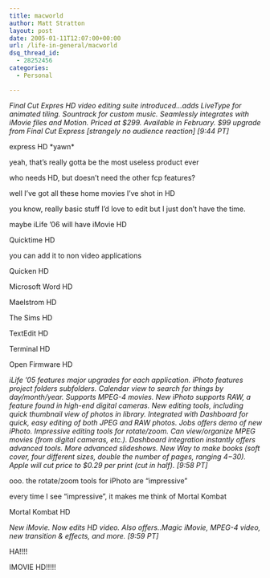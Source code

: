 ```yaml
---
title: macworld
author: Matt Stratton
layout: post
date: 2005-01-11T12:07:00+00:00
url: /life-in-general/macworld
dsq_thread_id:
  - 28252456
categories:
  - Personal

---
```

_Final Cut Expres HD video editing suite introduced&#8230;adds LiveType for animated tiling. Sountrack for custom music. Seamlessly integrates with iMovie files and Motion. Priced at $299. Available in February. $99 upgrade from Final Cut Express \[strangely no audience reaction\] \[9:44 PT\]_
   
express HD \*yawn\*
   
yeah, that&#8217;s really gotta be the most useless product ever
   
who needs HD, but doesn&#8217;t need the other fcp features?
   
well I&#8217;ve got all these home movies I&#8217;ve shot in HD
   
you know, really basic stuff I&#8217;d love to edit but I just don&#8217;t have the time.
   
maybe iLife &#8217;06 will have iMovie HD
   
Quicktime HD
   
you can add it to non video applications
   
Quicken HD
   
Microsoft Word HD
   
Maelstrom HD
   
The Sims HD
   
TextEdit HD
   
Terminal HD
   
Open Firmware HD
  
_iLife &#8217;05 features major upgrades for each application. iPhoto features project folders subfolders. Calendar view to search for things by day/month/year. Supports MPEG-4 movies. New iPhoto supports RAW, a feature found in high-end digital cameras. New editing tools, including quick thumbnail view of photos in library. Integrated with Dashboard for quick, easy editing of both JPEG and RAW photos. Jobs offers demo of new iPhoto. Impressive editing tools for rotate/zoom. Can view/organize MPEG movies (from digital cameras, etc.). Dashboard integration instantly offers advanced tools. More advanced slideshows. New Way to make books (soft cover, four different sizes, double the number of pages, ranging $4-$30). Apple will cut price to $0.29 per print (cut in half). [9:58 PT]_
   
ooo. the rotate/zoom tools for iPhoto are &#8220;impressive&#8221;
   
every time I see &#8220;impressive&#8221;, it makes me think of Mortal Kombat
   
Mortal Kombat HD
  
_New iMovie. Now edits HD video. Also offers..Magic iMovie, MPEG-4 video, new transition & effects, and more. [9:59 PT]_
   
HA!!!!
   
IMOVIE HD!!!!!